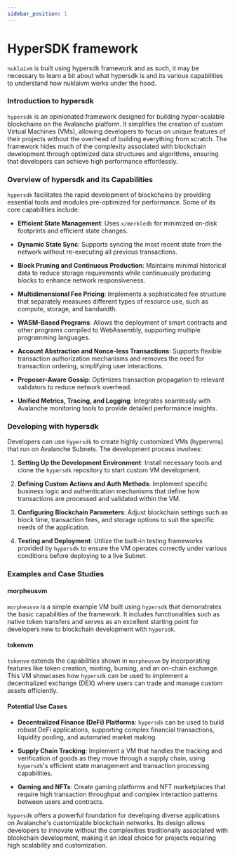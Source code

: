 ```yaml
---
sidebar_position: 1
---
```


# HyperSDK framework

`nuklaivm` is built using hypersdk framework and as such, it may be necessary to learn a bit about what hypersdk is and its various capabilities to understand how nuklaivm works under the hood.

### Introduction to hypersdk

`hypersdk` is an opinionated framework designed for building hyper-scalable blockchains on the Avalanche platform. It simplifies the creation of custom Virtual Machines (VMs), allowing developers to focus on unique features of their projects without the overhead of building everything from scratch. The framework hides much of the complexity associated with blockchain development through optimized data structures and algorithms, ensuring that developers can achieve high performance effortlessly.

### Overview of hypersdk and its Capabilities

`hypersdk` facilitates the rapid development of blockchains by providing essential tools and modules pre-optimized for performance. Some of its core capabilities include:

-   **Efficient State Management**: Uses `x/merkledb` for minimized on-disk footprints and efficient state changes.
    
-   **Dynamic State Sync**: Supports syncing the most recent state from the network without re-executing all previous transactions.
    
-   **Block Pruning and Continuous Production**: Maintains minimal historical data to reduce storage requirements while continuously producing blocks to enhance network responsiveness.
    
-   **Multidimensional Fee Pricing**: Implements a sophisticated fee structure that separately measures different types of resource use, such as compute, storage, and bandwidth.
    
-   **WASM-Based Programs**: Allows the deployment of smart contracts and other programs compiled to WebAssembly, supporting multiple programming languages.
    
-   **Account Abstraction and Nonce-less Transactions**: Supports flexible transaction authorization mechanisms and removes the need for transaction ordering, simplifying user interactions.
    
-   **Proposer-Aware Gossip**: Optimizes transaction propagation to relevant validators to reduce network overhead.
    
-   **Unified Metrics, Tracing, and Logging**: Integrates seamlessly with Avalanche monitoring tools to provide detailed performance insights.
    

### Developing with hypersdk

Developers can use `hypersdk` to create highly customized VMs (hypervms) that run on Avalanche Subnets. The development process involves:

1.  **Setting Up the Development Environment**: Install necessary tools and clone the `hypersdk` repository to start custom VM development.
    
2.  **Defining Custom Actions and Auth Methods**: Implement specific business logic and authentication mechanisms that define how transactions are processed and validated within the VM.
    
3.  **Configuring Blockchain Parameters**: Adjust blockchain settings such as block time, transaction fees, and storage options to suit the specific needs of the application.
    
4.  **Testing and Deployment**: Utilize the built-in testing frameworks provided by `hypersdk` to ensure the VM operates correctly under various conditions before deploying to a live Subnet.
    

### Examples and Case Studies

#### morpheusvm

`morpheusvm` is a simple example VM built using `hypersdk` that demonstrates the basic capabilities of the framework. It includes functionalities such as native token transfers and serves as an excellent starting point for developers new to blockchain development with `hypersdk`.

#### tokenvm

`tokenvm` extends the capabilities shown in `morpheusvm` by incorporating features like token creation, minting, burning, and an on-chain exchange. This VM showcases how `hypersdk` can be used to implement a decentralized exchange (DEX) where users can trade and manage custom assets efficiently.

#### Potential Use Cases

-   **Decentralized Finance (DeFi) Platforms**: `hypersdk` can be used to build robust DeFi applications, supporting complex financial transactions, liquidity pooling, and automated market making.
    
-   **Supply Chain Tracking**: Implement a VM that handles the tracking and verification of goods as they move through a supply chain, using `hypersdk`'s efficient state management and transaction processing capabilities.
    
-   **Gaming and NFTs**: Create gaming platforms and NFT marketplaces that require high transaction throughput and complex interaction patterns between users and contracts.
    

`hypersdk` offers a powerful foundation for developing diverse applications on Avalanche's customizable blockchain networks. Its design allows developers to innovate without the complexities traditionally associated with blockchain development, making it an ideal choice for projects requiring high scalability and customization.